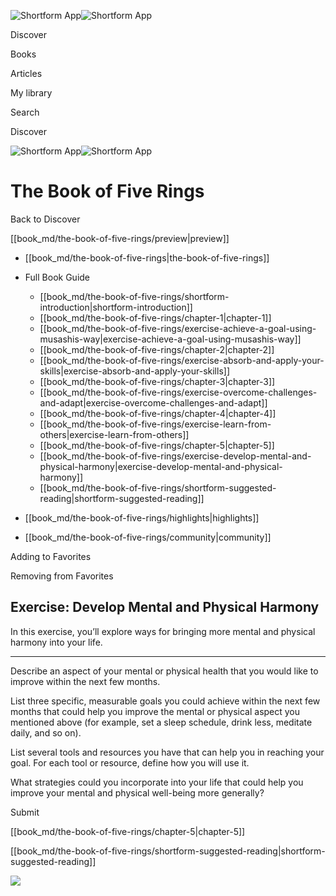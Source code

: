 ![Shortform App](/img/logo.36a2399e.svg)![Shortform App](/img/logo-dark.70c1b072.svg)

Discover

Books

Articles

My library

Search

Discover

![Shortform App](/img/logo.36a2399e.svg)![Shortform App](/img/logo-dark.70c1b072.svg)

# The Book of Five Rings

Back to Discover

[[book_md/the-book-of-five-rings/preview|preview]]

  * [[book_md/the-book-of-five-rings|the-book-of-five-rings]]
  * Full Book Guide

    * [[book_md/the-book-of-five-rings/shortform-introduction|shortform-introduction]]
    * [[book_md/the-book-of-five-rings/chapter-1|chapter-1]]
    * [[book_md/the-book-of-five-rings/exercise-achieve-a-goal-using-musashis-way|exercise-achieve-a-goal-using-musashis-way]]
    * [[book_md/the-book-of-five-rings/chapter-2|chapter-2]]
    * [[book_md/the-book-of-five-rings/exercise-absorb-and-apply-your-skills|exercise-absorb-and-apply-your-skills]]
    * [[book_md/the-book-of-five-rings/chapter-3|chapter-3]]
    * [[book_md/the-book-of-five-rings/exercise-overcome-challenges-and-adapt|exercise-overcome-challenges-and-adapt]]
    * [[book_md/the-book-of-five-rings/chapter-4|chapter-4]]
    * [[book_md/the-book-of-five-rings/exercise-learn-from-others|exercise-learn-from-others]]
    * [[book_md/the-book-of-five-rings/chapter-5|chapter-5]]
    * [[book_md/the-book-of-five-rings/exercise-develop-mental-and-physical-harmony|exercise-develop-mental-and-physical-harmony]]
    * [[book_md/the-book-of-five-rings/shortform-suggested-reading|shortform-suggested-reading]]
  * [[book_md/the-book-of-five-rings/highlights|highlights]]
  * [[book_md/the-book-of-five-rings/community|community]]



Adding to Favorites 

Removing from Favorites 

## Exercise: Develop Mental and Physical Harmony

In this exercise, you’ll explore ways for bringing more mental and physical harmony into your life.

* * *

Describe an aspect of your mental or physical health that you would like to improve within the next few months.

List three specific, measurable goals you could achieve within the next few months that could help you improve the mental or physical aspect you mentioned above (for example, set a sleep schedule, drink less, meditate daily, and so on).

List several tools and resources you have that can help you in reaching your goal. For each tool or resource, define how you will use it.

What strategies could you incorporate into your life that could help you improve your mental and physical well-being more generally?

Submit 

[[book_md/the-book-of-five-rings/chapter-5|chapter-5]]

[[book_md/the-book-of-five-rings/shortform-suggested-reading|shortform-suggested-reading]]

![](https://bat.bing.com/action/0?ti=56018282&Ver=2&mid=e791eda1-6699-4626-99ba-98427b6429ee&sid=1711133063fa11eebdec89a8b8ae3bbc&vid=171147a063fa11eea7440fcfeb230d96&vids=0&msclkid=N&pi=0&lg=en-US&sw=800&sh=600&sc=24&nwd=1&tl=Shortform%20%7C%20Book&p=https%3A%2F%2Fwww.shortform.com%2Fapp%2Fbook%2Fthe-book-of-five-rings%2Fexercise-develop-mental-and-physical-harmony&r=&lt=298&evt=pageLoad&sv=1&rn=970249)
